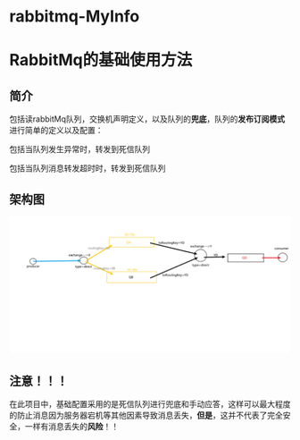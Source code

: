 # rabbitmq-MyInfo
# RabbitMq的基础使用方法

## 简介

包括读rabbitMq队列，交换机声明定义，以及队列的**兜底**，队列的**发布订阅模式**进行简单的定义以及配置：

包括当队列发生异常时，转发到死信队列

包括当队列消息转发超时时，转发到死信队列

## 架构图

![架构图实例](https://github.com/nacey5/rabbitmq-MyInfo/blob/master/mq_Default1.png)
## 注意！！！

在此项目中，基础配置采用的是死信队列进行兜底和手动应答，这样可以最大程度的防止消息因为服务器宕机等其他因素导致消息丢失，**但是**，这并不代表了完全安全，一样有消息丢失的**风险**！！
